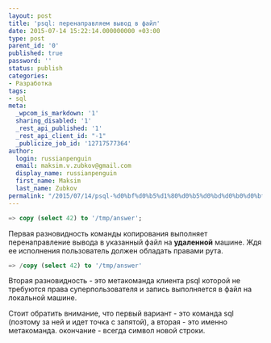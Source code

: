 ```yaml
---
layout: post
title: 'psql: перенаправляем вывод в файл'
date: 2015-07-14 15:22:14.000000000 +03:00
type: post
parent_id: '0'
published: true
password: ''
status: publish
categories:
- Разработка
tags:
- sql
meta:
  _wpcom_is_markdown: '1'
  sharing_disabled: '1'
  _rest_api_published: '1'
  _rest_api_client_id: "-1"
  _publicize_job_id: '12717577364'
author:
  login: russianpenguin
  email: maksim.v.zubkov@gmail.com
  display_name: russianpenguin
  first_name: Maksim
  last_name: Zubkov
permalink: "/2015/07/14/psql-%d0%bf%d0%b5%d1%80%d0%b5%d0%bd%d0%b0%d0%bf%d1%80%d0%b0%d0%b2%d0%bb%d1%8f%d0%b5%d0%bc-%d0%b2%d1%8b%d0%b2%d0%be%d0%b4-%d0%b2-%d1%84%d0%b0%d0%b9%d0%bb/"
---
```

```sql
=> copy (select 42) to '/tmp/answer';
```  
Первая разновидность команды копирования выполняет перенаправление вывода в указанный файл на **удаленной** машине. Ждя ее исполнения пользователь должен обладать правами рута.

```sql
=> /copy (select 42) to '/tmp/answer'
```

Вторая разновидность - это метакоманда клиента psql которой не требуются права суперпользователя и запись выполняется в файл на локальной машине.

Стоит обратить внимание, что первый вариант - это команда sql (поэтому за ней и идет точка с запятой), а вторая - это именно метакоманда. окончание - всегда символ новой строки.

